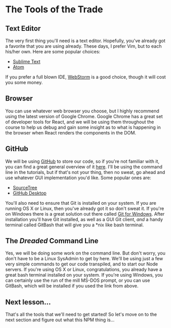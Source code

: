# The Tools of the Trade

## Text Editor

The very first thing you'll need is a text editor. Hopefully, you've already
got a favorite that you are using already. These days, I prefer Vim, but to
each his/her own. Here are some popular choices:

  * [Sublime Text](http://www.sublimetext.com/)
  * [Atom](https://atom.io/)

If you prefer a full blown IDE, [WebStorm](https://www.jetbrains.com/webstorm/)
is a good choice, though it will cost you some money.

## Browser

You can use whatever web browser you choose, but I highly recommend using
the latest version of Google Chrome. Google Chrome has a great set of developer
tools for React, and we will be using them throughout the course to help us
debug and gain some insight as to what is happening in the browser when React
renders the components in the DOM.

## GitHub

We will be using [GitHub](https://github.com/) to store our code, so if you're
not familiar with it, you can find a great general overview of it
[here](https://guides.github.com/activities/hello-world/). I'll be using the
command line in the tutorials, but if that's not your thing, then no sweat,
go ahead and use whatever GUI implementation you'd like. Some popular ones are:

  * [SourceTree](https://www.sourcetreeapp.com/)
  * [GitHub Desktop](https://desktop.github.com/)

You'll also need to ensure that Git is installed on your system. If you are
running OS X or Linux, then you've already got it so don't sweat it. If you're
on Windows there is a great solution out there called [Git for Windows](https://git-for-windows.github.io/).
After installation you'll have Git installed, as well as a GUI Git client,
*and* a handy terminal called GitBash that will give you a \*nix like
bash terminal.

## The *Dreaded* Command Line

Yes, we will be doing some work on the command line. But don't worry, you
don't have to be a Linux SysAdmin to get by here. We'll be using just a few
very simple commands to get our code transpiled, and to start our Node
servers. If you're using OS X or Linux, congratulations, you already have
a great bash terminal installed on your system. If you're using Windows,
you can certainly use the run of the mill MS-DOS prompt, or you can use
GitBash, which will be installed if you used the link from above.

## Next lesson...

That's all the tools that we'll need to get started! So let's move on to
the next section and figure out what this NPM thing is...

